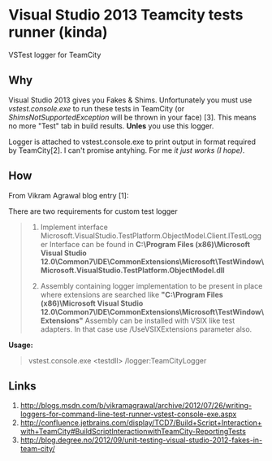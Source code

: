 Visual Studio 2013 Teamcity tests runner (kinda)
======================

VSTest logger for TeamCity


Why
--
Visual Studio 2013 gives you Fakes & Shims. Unfortunately you must use *vstest.console.exe* 
to run these tests in TeamCity (or *ShimsNotSupportedException* will be thrown in your face) [3]. 
This means no more "Test" tab in build results. __Unles__ you use this logger.

Logger is attached to vstest.console.exe to print output in format required by TeamCity[2]. 
I can't promise antyhing. For me _it just works (I hope)_.


How
--

From Vikram Agrawal blog entry [1]:

There are two requirements for custom test logger

> 1. Implement interface Microsoft.VisualStudio.TestPlatform.ObjectModel.Client.ITestLogger
>		Interface can be found in __C:\Program Files (x86)\Microsoft Visual Studio 12.0\Common7\IDE\CommonExtensions\Microsoft\TestWindow\Microsoft.VisualStudio.TestPlatform.ObjectModel.dll__
>
> 2. Assembly containing logger implementation to be present in place where extensions are searched like __"C:\Program Files (x86)\Microsoft Visual Studio 12.0\Common7\IDE\CommonExtensions\Microsoft\TestWindow\Extensions"__
>		Assembly can be installed with VSIX like test adapters. In that case use /UseVSIXExtensions parameter also.
>

__Usage:__
> vstest.console.exe \<testdll\> /logger:TeamCityLogger


Links
--
1. http://blogs.msdn.com/b/vikramagrawal/archive/2012/07/26/writing-loggers-for-command-line-test-runner-vstest-console-exe.aspx
2. http://confluence.jetbrains.com/display/TCD7/Build+Script+Interaction+with+TeamCity#BuildScriptInteractionwithTeamCity-ReportingTests
3. http://blog.degree.no/2012/09/unit-testing-visual-studio-2012-fakes-in-team-city/
